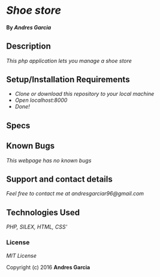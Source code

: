 # _Shoe store_

#### By _**Andres Garcia**_

## Description

_This php application lets you manage a shoe store_


## Setup/Installation Requirements

* _Clone or download this repository to your local machine_
* _Open localhost:8000_
* _Done!_

## Specs



## Known Bugs

_This webpage has no known bugs_

## Support and contact details

_Feel free to contact me at andresgarciar96@gmail.com_

## Technologies Used

_PHP, SILEX, HTML, CSS'_

### License

*MIT License*

Copyright (c) 2016 **Andres Garcia**
